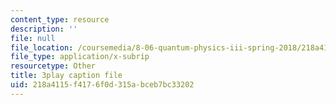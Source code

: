```yaml
---
content_type: resource
description: ''
file: null
file_location: /coursemedia/8-06-quantum-physics-iii-spring-2018/218a4115f4176f0d315abceb7bc33202_33kB8JQRpjI.srt
file_type: application/x-subrip
resourcetype: Other
title: 3play caption file
uid: 218a4115-f417-6f0d-315a-bceb7bc33202
---
```

